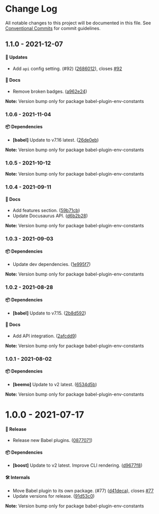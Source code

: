 # Change Log

All notable changes to this project will be documented in this file.
See [Conventional Commits](https://conventionalcommits.org) for commit guidelines.

## 1.1.0 - 2021-12-07

#### 🚀 Updates

- Add `api` config setting. (#92) ([2686012](https://github.com/milesj/packemon/commit/2686012)), closes [#92](https://github.com/milesj/packemon/issues/92)

#### 📘 Docs

- Remove broken badges. ([a962e24](https://github.com/milesj/packemon/commit/a962e24))

**Note:** Version bump only for package babel-plugin-env-constants





### 1.0.6 - 2021-11-04

#### 📦 Dependencies

- **[babel]** Update to v7.16 latest. ([26de0eb](https://github.com/milesj/packemon/commit/26de0eb))

**Note:** Version bump only for package babel-plugin-env-constants





### 1.0.5 - 2021-10-12

**Note:** Version bump only for package babel-plugin-env-constants





### 1.0.4 - 2021-09-11

#### 📘 Docs

- Add features section. ([59b71cb](https://github.com/milesj/packemon/commit/59b71cb))
- Update Docusaurus API. ([d6b2b28](https://github.com/milesj/packemon/commit/d6b2b28))

**Note:** Version bump only for package babel-plugin-env-constants





### 1.0.3 - 2021-09-03

#### 📦 Dependencies

- Update dev dependencies. ([1e995f7](https://github.com/milesj/packemon/commit/1e995f7))

**Note:** Version bump only for package babel-plugin-env-constants





### 1.0.2 - 2021-08-28

#### 📦 Dependencies

- **[babel]** Update to v7.15. ([2b8d592](https://github.com/milesj/packemon/commit/2b8d592))

#### 📘 Docs

- Add API integration. ([2afcdd9](https://github.com/milesj/packemon/commit/2afcdd9))

**Note:** Version bump only for package babel-plugin-env-constants





### 1.0.1 - 2021-08-02

#### 📦 Dependencies

- **[beemo]** Update to v2 latest. ([6534d5b](https://github.com/milesj/packemon/commit/6534d5b))

**Note:** Version bump only for package babel-plugin-env-constants





# 1.0.0 - 2021-07-17

#### 🎉 Release

- Release new Babel plugins. ([0877071](https://github.com/milesj/packemon/commit/0877071))

#### 📦 Dependencies

- **[boost]** Update to v2 latest. Improve CLI rendering. ([d9677f8](https://github.com/milesj/packemon/commit/d9677f8))

#### 🛠 Internals

- Move Babel plugin to its own package. (#77) ([d41deca](https://github.com/milesj/packemon/commit/d41deca)), closes [#77](https://github.com/milesj/packemon/issues/77)
- Update versions for release. ([91d53c0](https://github.com/milesj/packemon/commit/91d53c0))

**Note:** Version bump only for package babel-plugin-env-constants
